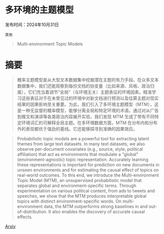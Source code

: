 # 多环境的主题模型

发布时间：2024年10月31日

`其他`

> Multi-environment Topic Models

# 摘要

> 概率主题模型是从大型文本数据集中挖掘潜在主题的有力手段。在众多文本数据集中，我们还能观察到每份文档的协变量（比如来源、风格、政治归属），它们充当着调节“全局”（与环境无关）主题表征的环境因素。精准学习这些表征对于在未曾见过的环境中对新文档进行预测以及估算主题对现实结果的因果影响至关重要。为此，我们引入了多环境主题模型（MTM），这是一种无监督的概率模型，能够分离全局和特定环境的术语。通过对从广告到推文和演讲等各类政治内容展开实验，我们发现 MTM 生成了带有不同特定环境词汇的可解释全局主题。在多环境数据方面，MTM 在分布内和分布外的表现都优于强劲的基线。它还能够探寻到准确的因果效应。

> Probabilistic topic models are a powerful tool for extracting latent themes from large text datasets. In many text datasets, we also observe per-document covariates (e.g., source, style, political affiliation) that act as environments that modulate a "global" (environment-agnostic) topic representation. Accurately learning these representations is important for prediction on new documents in unseen environments and for estimating the causal effect of topics on real-world outcomes. To this end, we introduce the Multi-environment Topic Model (MTM), an unsupervised probabilistic model that separates global and environment-specific terms. Through experimentation on various political content, from ads to tweets and speeches, we show that the MTM produces interpretable global topics with distinct environment-specific words. On multi-environment data, the MTM outperforms strong baselines in and out-of-distribution. It also enables the discovery of accurate causal effects.

[Arxiv](https://arxiv.org/abs/2410.24126)